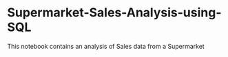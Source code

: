 # Supermarket-Sales-Analysis-using-SQL
This notebook contains an analysis of Sales data from a Supermarket
